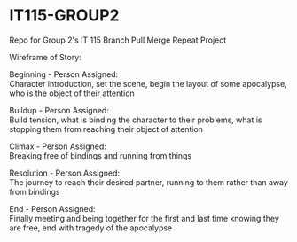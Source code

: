 # IT115-GROUP2
Repo for Group 2's IT 115 Branch Pull Merge Repeat Project

Wireframe of Story:

Beginning - Person Assigned:  
Character introduction, set the scene, begin the layout of some apocalypse, who is the object of their attention

Buildup - Person Assigned:  
Build tension, what is binding the character to their problems, what is stopping them from reaching their object of attention

Climax - Person Assigned:  
Breaking free of bindings and running from things

Resolution - Person Assigned:  
The journey to reach their desired partner, running to them rather than away from bindings

End - Person Assigned:  
Finally meeting and being together for the first and last time knowing they are free, end with tragedy of the apocalypse

